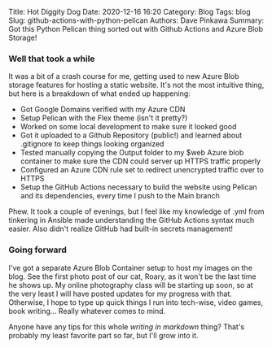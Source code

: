 Title: Hot Diggity Dog
Date: 2020-12-16 16:20
Category: Blog
Tags: blog
Slug: github-actions-with-python-pelican
Authors: Dave Pinkawa
Summary: Got this Python Pelican thing sorted out with Github Actions and Azure Blob Storage!

### Well that took a while

It was a bit of a crash course for me, getting used to new Azure Blob storage features for hosting a static website. It's not the most intuitive thing, but here is a breakdown of what ended up happening:

  *  Got Google Domains verified with my Azure CDN
  *  Setup Pelican with the Flex theme (isn't it pretty?)
  *  Worked on some local development to make sure it looked good
  *  Got it uploaded to a Github Repository (public!) and learned about .gitignore to keep things looking organized
  *  Tested manually copying the Output folder to my $web Azure blob container to make sure the CDN could server up HTTPS traffic properly
  *  Configured an Azure CDN rule set to redirect unencrypted traffic over to HTTPS
  *  Setup the GitHub Actions necessary to build the website using Pelican and its dependencies, every time I push to the Main branch

Phew. It took a couple of evenings, but I feel like my knowledge of .yml from tinkering in Ansible made understanding the GitHub Actions syntax much easier. Also didn't realize GitHub had built-in secrets management!

### Going forward

I've got a separate Azure Blob Container setup to host my images on the blog. See the first photo post of our cat, Roary, as it won't be the last time he shows up. My online photography class will be starting up soon, 
so at the very least I will have posted updates for my progress with that. Otherwise, I hope to type up quick things I run into tech-wise, video games, book writing... Really whatever comes to mind.


Anyone have any tips for this whole _writing in markdown_ thing? That's probably my least favorite part so far, but I'll grow into it.
